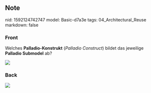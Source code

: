 ## Note
nid: 1592124742747
model: Basic-d7a3e
tags: 04_Architectural_Reuse
markdown: false

### Front
Welches <b>Palladio-Konstrukt</b> (<i>Palladio Construct</i>)
bildet das jeweilige <b>Palladio Submodel</b> ab?
<div><img src=
paste-279390f974ec07c1911315f3a3234f3856f3fbba.jpg></div>

### Back
<img src="paste-94079ad3ff86a5df3aae1bbce8fa10bf65779df7.jpg">
